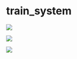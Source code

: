 # train_system



![](http://ok2ra0say.bkt.clouddn.com/6D506C91116790D91A59FCA316E0264D.png)



![](http://ok2ra0say.bkt.clouddn.com/88C55AEA7738AAC86CAFACACC6F080C4.png)



![](http://ok2ra0say.bkt.clouddn.com/3905B64D5BFCAC63EAF83FC037BA5CDA.png)

